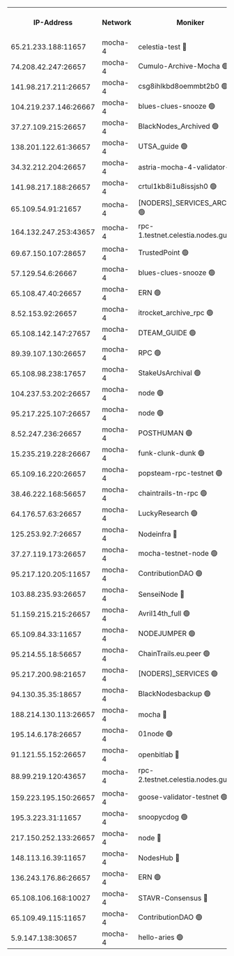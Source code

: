 


<table><tr><th>IP-Address</th><th>Network</th><th>Moniker</th><th>Latest Block Height</th><th>Earliest Block Height</th><th>Catching Up</th><th>Tx Index</th><th>Voting Power</th><th>Version</th><th>Scan Time</th></tr><tr><td>65.21.233.188:11657</td><td>mocha-4</td><td>celestia-test 🔴</td><td>4366379</td><td>0</td><td>False</td><td>on</td><td>1000010</td><td>3.2.0-mocha</td><td>2025-01-26T14:05:25.641313744UTC</td></tr><tr><td>74.208.42.247:26657</td><td>mocha-4</td><td>Cumulo-Archive-Mocha 🟢</td><td>4366346</td><td>1</td><td>False</td><td>on</td><td>0</td><td>3.2.0</td><td>2025-01-26T14:02:38.846494642UTC</td></tr><tr><td>141.98.217.211:26657</td><td>mocha-4</td><td>csg8ihlkbd8oemmbt2b0 🟢</td><td>4366347</td><td>1</td><td>False</td><td>on</td><td>0</td><td>3.2.0</td><td>2025-01-26T14:02:45.838919212UTC</td></tr><tr><td>104.219.237.146:26667</td><td>mocha-4</td><td>blues-clues-snooze 🟢</td><td>4366347</td><td>1</td><td>False</td><td>off</td><td>0</td><td>3.2.0-mocha</td><td>2025-01-26T14:02:46.573428715UTC</td></tr><tr><td>37.27.109.215:26657</td><td>mocha-4</td><td>BlackNodes_Archived 🟢</td><td>4366349</td><td>1</td><td>False</td><td>off</td><td>0</td><td>3.2.0</td><td>2025-01-26T14:02:55.095821341UTC</td></tr><tr><td>138.201.122.61:36657</td><td>mocha-4</td><td>UTSA_guide 🟢</td><td>4366350</td><td>1</td><td>False</td><td>on</td><td>0</td><td>3.2.0</td><td>2025-01-26T14:02:59.538551116UTC</td></tr><tr><td>34.32.212.204:26657</td><td>mocha-4</td><td>astria-mocha-4-validator-1 🔴</td><td>4366350</td><td>1</td><td>False</td><td>on</td><td>10509044</td><td>3.1.1</td><td>2025-01-26T14:02:59.861997797UTC</td></tr><tr><td>141.98.217.188:26657</td><td>mocha-4</td><td>crtul1kb8i1u8issjsh0 🟢</td><td>4366355</td><td>1</td><td>False</td><td>on</td><td>0</td><td>3.2.0</td><td>2025-01-26T14:03:23.500352963UTC</td></tr><tr><td>65.109.54.91:21657</td><td>mocha-4</td><td>[NODERS]_SERVICES_ARCHIVE 🟢</td><td>4366359</td><td>1</td><td>False</td><td>on</td><td>0</td><td>3.2.0-mocha</td><td>2025-01-26T14:03:45.468343193UTC</td></tr><tr><td>164.132.247.253:43657</td><td>mocha-4</td><td>rpc-1.testnet.celestia.nodes.guru 🟢</td><td>4366361</td><td>1</td><td>False</td><td>on</td><td>0</td><td>3.0.2</td><td>2025-01-26T14:03:58.295284178UTC</td></tr><tr><td>69.67.150.107:28657</td><td>mocha-4</td><td>TrustedPoint 🟢</td><td>4366366</td><td>1</td><td>False</td><td>on</td><td>0</td><td>3.2.0</td><td>2025-01-26T14:04:20.747364452UTC</td></tr><tr><td>57.129.54.6:26667</td><td>mocha-4</td><td>blues-clues-snooze 🟢</td><td>4366366</td><td>1</td><td>False</td><td>off</td><td>0</td><td>3.2.0-mocha</td><td>2025-01-26T14:04:23.542703165UTC</td></tr><tr><td>65.108.47.40:26657</td><td>mocha-4</td><td>ERN 🟢</td><td>4366370</td><td>1</td><td>False</td><td>on</td><td>0</td><td>3.2.0-mocha</td><td>2025-01-26T14:04:42.233776094UTC</td></tr><tr><td>8.52.153.92:26657</td><td>mocha-4</td><td>itrocket_archive_rpc 🟢</td><td>4366370</td><td>1</td><td>False</td><td>on</td><td>0</td><td>3.2.0</td><td>2025-01-26T14:04:42.976353945UTC</td></tr><tr><td>65.108.142.147:27657</td><td>mocha-4</td><td>DTEAM_GUIDE 🟢</td><td>4366373</td><td>1</td><td>False</td><td>on</td><td>0</td><td>3.2.0</td><td>2025-01-26T14:04:58.485374150UTC</td></tr><tr><td>89.39.107.130:26657</td><td>mocha-4</td><td>RPC 🟢</td><td>4366373</td><td>1</td><td>False</td><td>on</td><td>0</td><td>3.2.0-mocha</td><td>2025-01-26T14:04:58.899780081UTC</td></tr><tr><td>65.108.98.238:17657</td><td>mocha-4</td><td>StakeUsArchival 🟢</td><td>4366379</td><td>1</td><td>False</td><td>off</td><td>0</td><td>3.2.0</td><td>2025-01-26T14:05:26.366365907UTC</td></tr><tr><td>104.237.53.202:26657</td><td>mocha-4</td><td>node 🟢</td><td>4366379</td><td>1</td><td>False</td><td>on</td><td>0</td><td>3.0.0-mocha</td><td>2025-01-26T14:05:27.702341958UTC</td></tr><tr><td>95.217.225.107:26657</td><td>mocha-4</td><td>node 🟢</td><td>4366380</td><td>1</td><td>False</td><td>on</td><td>0</td><td>3.2.0-mocha</td><td>2025-01-26T14:05:30.997660052UTC</td></tr><tr><td>8.52.247.236:26657</td><td>mocha-4</td><td>POSTHUMAN 🟢</td><td>4366381</td><td>1</td><td>False</td><td>on</td><td>0</td><td>3.2.0</td><td>2025-01-26T14:05:36.035851628UTC</td></tr><tr><td>15.235.219.228:26667</td><td>mocha-4</td><td>funk-clunk-dunk 🟢</td><td>4366383</td><td>1</td><td>False</td><td>off</td><td>0</td><td>3.2.0-mocha</td><td>2025-01-26T14:05:47.420174477UTC</td></tr><tr><td>65.109.16.220:26657</td><td>mocha-4</td><td>popsteam-rpc-testnet 🟢</td><td>4366384</td><td>1</td><td>False</td><td>on</td><td>0</td><td>3.2.0-mocha</td><td>2025-01-26T14:05:54.463667109UTC</td></tr><tr><td>38.46.222.168:56657</td><td>mocha-4</td><td>chaintrails-tn-rpc 🟢</td><td>4366390</td><td>1</td><td>False</td><td>on</td><td>0</td><td>3.2.0</td><td>2025-01-26T14:06:25.484196172UTC</td></tr><tr><td>64.176.57.63:26657</td><td>mocha-4</td><td>LuckyResearch 🟢</td><td>4366356</td><td>1582001</td><td>False</td><td>off</td><td>0</td><td>3.2.0</td><td>2025-01-26T14:03:30.723113811UTC</td></tr><tr><td>125.253.92.7:26657</td><td>mocha-4</td><td>Nodeinfra 🔴</td><td>4366356</td><td>2070001</td><td>False</td><td>on</td><td>500001</td><td>3.2.0</td><td>2025-01-26T14:03:29.484621668UTC</td></tr><tr><td>37.27.119.173:26657</td><td>mocha-4</td><td>mocha-testnet-node 🟢</td><td>4366377</td><td>2631379</td><td>False</td><td>on</td><td>0</td><td>3.1.1-mocha</td><td>2025-01-26T14:05:18.362321186UTC</td></tr><tr><td>95.217.120.205:11657</td><td>mocha-4</td><td>ContributionDAO 🟢</td><td>4366380</td><td>2723055</td><td>False</td><td>on</td><td>0</td><td>3.1.1</td><td>2025-01-26T14:05:30.199280070UTC</td></tr><tr><td>103.88.235.93:26657</td><td>mocha-4</td><td>SenseiNode 🔴</td><td>4366367</td><td>2968001</td><td>False</td><td>off</td><td>100007</td><td>3.2.0-mocha</td><td>2025-01-26T14:04:24.616587074UTC</td></tr><tr><td>51.159.215.215:26657</td><td>mocha-4</td><td>Avril14th_full 🟢</td><td>4366372</td><td>3022001</td><td>False</td><td>on</td><td>0</td><td>3.2.0</td><td>2025-01-26T14:04:49.946933915UTC</td></tr><tr><td>65.109.84.33:11657</td><td>mocha-4</td><td>NODEJUMPER 🟢</td><td>4366380</td><td>3214501</td><td>False</td><td>off</td><td>0</td><td>3.0.0-mocha</td><td>2025-01-26T14:05:30.592355076UTC</td></tr><tr><td>95.214.55.18:56657</td><td>mocha-4</td><td>ChainTrails.eu.peer 🟢</td><td>4366351</td><td>3249501</td><td>False</td><td>on</td><td>0</td><td>3.2.0</td><td>2025-01-26T14:03:02.296132341UTC</td></tr><tr><td>95.217.200.98:21657</td><td>mocha-4</td><td>[NODERS]_SERVICES 🟢</td><td>4366347</td><td>3453468</td><td>False</td><td>on</td><td>0</td><td>3.2.0-mocha</td><td>2025-01-26T14:02:45.394824281UTC</td></tr><tr><td>94.130.35.35:18657</td><td>mocha-4</td><td>BlackNodesbackup 🟢</td><td>4366392</td><td>3858501</td><td>False</td><td>on</td><td>0</td><td>3.0.0-mocha</td><td>2025-01-26T14:06:32.146431276UTC</td></tr><tr><td>188.214.130.113:26657</td><td>mocha-4</td><td>mocha 🔴</td><td>4366356</td><td>4163991</td><td>False</td><td>off</td><td>100001</td><td>3.2.0</td><td>2025-01-26T14:03:27.996384381UTC</td></tr><tr><td>195.14.6.178:26657</td><td>mocha-4</td><td>01node 🟢</td><td>4366371</td><td>4176001</td><td>False</td><td>on</td><td>0</td><td>3.2.0</td><td>2025-01-26T14:04:45.499634821UTC</td></tr><tr><td>91.121.55.152:26657</td><td>mocha-4</td><td>openbitlab 🔴</td><td>4366354</td><td>4177001</td><td>False</td><td>off</td><td>501058</td><td>3.1.1</td><td>2025-01-26T14:03:19.010360310UTC</td></tr><tr><td>88.99.219.120:43657</td><td>mocha-4</td><td>rpc-2.testnet.celestia.nodes.guru 🟢</td><td>4366377</td><td>4178037</td><td>False</td><td>on</td><td>0</td><td>3.2.0-mocha</td><td>2025-01-26T14:05:15.931532927UTC</td></tr><tr><td>159.223.195.150:26657</td><td>mocha-4</td><td>goose-validator-testnet 🟢</td><td>4366385</td><td>4180501</td><td>False</td><td>on</td><td>0</td><td>3.2.0</td><td>2025-01-26T14:05:57.744367490UTC</td></tr><tr><td>195.3.223.31:11657</td><td>mocha-4</td><td>snoopycdog 🟢</td><td>4366386</td><td>4208501</td><td>False</td><td>off</td><td>0</td><td>3.0.2</td><td>2025-01-26T14:06:02.243816013UTC</td></tr><tr><td>217.150.252.133:26657</td><td>mocha-4</td><td>node 🔴</td><td>4366374</td><td>4244833</td><td>False</td><td>off</td><td>100005</td><td>3.2.0</td><td>2025-01-26T14:05:01.289105986UTC</td></tr><tr><td>148.113.16.39:11657</td><td>mocha-4</td><td>NodesHub 🔴</td><td>4366367</td><td>4245433</td><td>False</td><td>on</td><td>107152</td><td>3.2.0</td><td>2025-01-26T14:04:27.609771737UTC</td></tr><tr><td>136.243.176.86:26657</td><td>mocha-4</td><td>ERN 🟢</td><td>4366379</td><td>4258501</td><td>False</td><td>off</td><td>0</td><td>3.2.0-mocha</td><td>2025-01-26T14:05:26.713642040UTC</td></tr><tr><td>65.108.106.168:10027</td><td>mocha-4</td><td>STAVR-Consensus 🔴</td><td>4366377</td><td>4266501</td><td>False</td><td>on</td><td>102504</td><td>3.2.0</td><td>2025-01-26T14:05:18.750894464UTC</td></tr><tr><td>65.109.49.115:11657</td><td>mocha-4</td><td>ContributionDAO 🟢</td><td>4366366</td><td>4359262</td><td>False</td><td>off</td><td>0</td><td>3.1.1</td><td>2025-01-26T14:04:21.143189706UTC</td></tr><tr><td>5.9.147.138:30657</td><td>mocha-4</td><td>hello-aries 🟢</td><td>4366364</td><td>4362501</td><td>False</td><td>off</td><td>0</td><td>3.2.0</td><td>2025-01-26T14:04:08.828628460UTC</td></tr></table>
